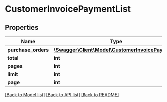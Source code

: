# CustomerInvoicePaymentList

## Properties
Name | Type | Description | Notes
------------ | ------------- | ------------- | -------------
**purchase_orders** | [**\Swagger\Client\Model\CustomerInvoicePayment[]**](CustomerInvoicePayment.md) |  | [optional] 
**total** | **int** |  | [optional] 
**pages** | **int** |  | [optional] 
**limit** | **int** |  | [optional] 
**page** | **int** |  | [optional] 

[[Back to Model list]](../README.md#documentation-for-models) [[Back to API list]](../README.md#documentation-for-api-endpoints) [[Back to README]](../README.md)


